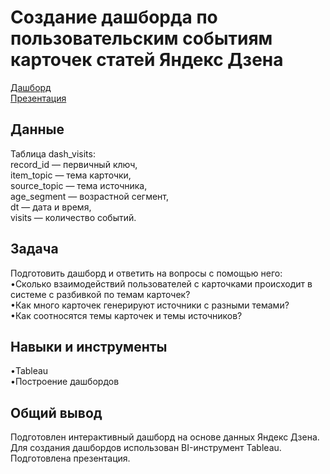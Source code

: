 <a name="lists"><h1>Создание дашборда по пользовательским событиям карточек статей Яндекс Дзена</h1></a>
[Дашборд](https://public.tableau.com/app/profile/natashkaa.d/viz/MyViz_16674950242380/Dashboard1?publish=yes)   
[Презентация](https://github.com/natashkaau/portfolio_yandex_practicum/blob/main/7.%20Dashboard%20creation/Presentation.pdf)
<a name="lists"><h2>Данные</h2></a>
Таблица dash_visits:  
record_id — первичный ключ,  
item_topic — тема карточки,   
source_topic — тема источника,      
age_segment — возрастной сегмент,      
dt — дата и время,       
visits — количество событий.      
<a name="lists"><h2>Задача</h2></a>
Подготовить дашборд и ответить на вопросы с помощью него:  
•Cколько взаимодействий пользователей с карточками происходит в системе с разбивкой по темам карточек?  
•Как много карточек генерируют источники с разными темами?  
•Как соотносятся темы карточек и темы источников?
<a name="lists"><h2>Навыки и инструменты</h2></a>
•Tableau  
•Построение дашбордов
<a name="lists"><h2>Общий вывод</h2></a>
Подготовлен интерактивный дашборд на основе данных Яндекс Дзена. Для создания дашбордов использован BI-инструмент Tableau. Подготовлена презентация.

